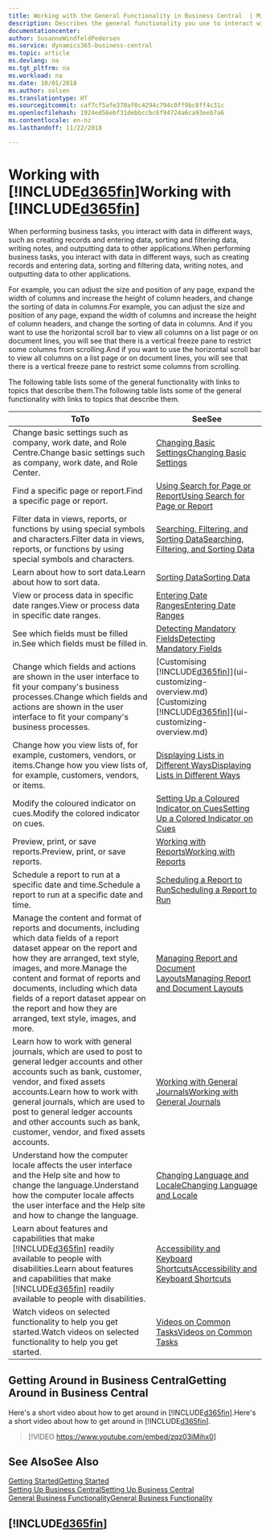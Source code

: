 ```yaml
---
title: Working with the General Functionality in Business Central  | Microsoft Docs
description: Describes the general functionality you use to interact with data in Business Central, such as entering values, sorting data, and changing views.
documentationcenter: 
author: SusanneWindfeldPedersen
ms.service: dynamics365-business-central
ms.topic: article
ms.devlang: na
ms.tgt_pltfrm: na
ms.workload: na
ms.date: 10/01/2018
ms.author: solsen
ms.translationtype: HT
ms.sourcegitcommit: caf7cf5afe370af0c4294c794c0ff9bc8ff4c31c
ms.openlocfilehash: 1924ed56ebf31debbccbc6f94724a6ca93eeb7a6
ms.contentlocale: en-nz
ms.lasthandoff: 11/22/2018

---
```

# <a name="working-with-included365finincludesd365finmdmd"></a><span data-ttu-id="0231e-103">Working with [!INCLUDE[d365fin](includes/d365fin_md.md)]</span><span class="sxs-lookup"><span data-stu-id="0231e-103">Working with [!INCLUDE[d365fin](includes/d365fin_md.md)]</span></span>
<span data-ttu-id="0231e-104">When performing business tasks, you interact with data in different ways, such as creating records and entering data, sorting and filtering data, writing notes, and outputting data to other applications.</span><span class="sxs-lookup"><span data-stu-id="0231e-104">When performing business tasks, you interact with data in different ways, such as creating records and entering data, sorting and filtering data, writing notes, and outputting data to other applications.</span></span>

<span data-ttu-id="0231e-105">For example, you can adjust the size and position of any page, expand the width of columns and increase the height of column headers, and change the sorting of data in columns.</span><span class="sxs-lookup"><span data-stu-id="0231e-105">For example, you can adjust the size and position of any page, expand the width of columns and increase the height of column headers, and change the sorting of data in columns.</span></span> <span data-ttu-id="0231e-106">And if you want to use the horizontal scroll bar to view all columns on a list page or on document lines, you will see that there is a vertical freeze pane to restrict some columns from scrolling.</span><span class="sxs-lookup"><span data-stu-id="0231e-106">And if you want to use the horizontal scroll bar to view all columns on a list page or on document lines, you will see that there is a vertical freeze pane to restrict some columns from scrolling.</span></span>

<span data-ttu-id="0231e-107">The following table lists some of the general functionality with links to topics that describe them.</span><span class="sxs-lookup"><span data-stu-id="0231e-107">The following table lists some of the general functionality with links to topics that describe them.</span></span>

| <span data-ttu-id="0231e-108">To</span><span class="sxs-lookup"><span data-stu-id="0231e-108">To</span></span> | <span data-ttu-id="0231e-109">See</span><span class="sxs-lookup"><span data-stu-id="0231e-109">See</span></span> |
| --- | --- |
| <span data-ttu-id="0231e-110">Change basic settings such as company, work date, and Role Centre.</span><span class="sxs-lookup"><span data-stu-id="0231e-110">Change basic settings such as company, work date, and Role Center.</span></span> |[<span data-ttu-id="0231e-111">Changing Basic Settings</span><span class="sxs-lookup"><span data-stu-id="0231e-111">Changing Basic Settings</span></span>](ui-change-basic-settings.md) |
| <span data-ttu-id="0231e-112">Find a specific page or report.</span><span class="sxs-lookup"><span data-stu-id="0231e-112">Find a specific page or report.</span></span> |[<span data-ttu-id="0231e-113">Using Search for Page or Report</span><span class="sxs-lookup"><span data-stu-id="0231e-113">Using Search for Page or Report</span></span>](ui-search.md) |
| <span data-ttu-id="0231e-114">Filter data in views, reports, or functions by using special symbols and characters.</span><span class="sxs-lookup"><span data-stu-id="0231e-114">Filter data in views, reports, or functions by using special symbols and characters.</span></span> |[<span data-ttu-id="0231e-115">Searching, Filtering, and Sorting Data</span><span class="sxs-lookup"><span data-stu-id="0231e-115">Searching, Filtering, and Sorting Data</span></span>](ui-enter-criteria-filters.md) |
| <span data-ttu-id="0231e-116">Learn about how to sort data.</span><span class="sxs-lookup"><span data-stu-id="0231e-116">Learn about how to sort data.</span></span> |[<span data-ttu-id="0231e-117">Sorting Data</span><span class="sxs-lookup"><span data-stu-id="0231e-117">Sorting Data</span></span>](ui-sorting.md) |
| <span data-ttu-id="0231e-118">View or process data in specific date ranges.</span><span class="sxs-lookup"><span data-stu-id="0231e-118">View or process data in specific date ranges.</span></span> |[<span data-ttu-id="0231e-119">Entering Date Ranges</span><span class="sxs-lookup"><span data-stu-id="0231e-119">Entering Date Ranges</span></span>](ui-enter-date-ranges.md) |
| <span data-ttu-id="0231e-120">See which fields must be filled in.</span><span class="sxs-lookup"><span data-stu-id="0231e-120">See which fields must be filled in.</span></span> |[<span data-ttu-id="0231e-121">Detecting Mandatory Fields</span><span class="sxs-lookup"><span data-stu-id="0231e-121">Detecting Mandatory Fields</span></span>](ui-mandatory-fields.md) |
| <span data-ttu-id="0231e-122">Change which fields and actions are shown in the user interface to fit your company's business processes.</span><span class="sxs-lookup"><span data-stu-id="0231e-122">Change which fields and actions are shown in the user interface to fit your company's business processes.</span></span> |<span data-ttu-id="0231e-123">[Customising [!INCLUDE[d365fin](includes/d365fin_md.md)]](ui-customizing-overview.md)</span><span class="sxs-lookup"><span data-stu-id="0231e-123">[Customizing [!INCLUDE[d365fin](includes/d365fin_md.md)]](ui-customizing-overview.md)</span></span> |
| <span data-ttu-id="0231e-124">Change how you view lists of, for example, customers, vendors, or items.</span><span class="sxs-lookup"><span data-stu-id="0231e-124">Change how you view lists of, for example, customers, vendors, or items.</span></span> |[<span data-ttu-id="0231e-125">Displaying Lists in Different Ways</span><span class="sxs-lookup"><span data-stu-id="0231e-125">Displaying Lists in Different Ways</span></span>](across-display-lists-different-views.md) |
| <span data-ttu-id="0231e-126">Modify the coloured indicator on cues.</span><span class="sxs-lookup"><span data-stu-id="0231e-126">Modify the colored indicator on cues.</span></span> |[<span data-ttu-id="0231e-127">Setting Up a Coloured Indicator on Cues</span><span class="sxs-lookup"><span data-stu-id="0231e-127">Setting Up a Colored Indicator on Cues</span></span>](ui-how-setup-colored-indicator-cues.md) |
|<span data-ttu-id="0231e-128">Preview, print, or save reports.</span><span class="sxs-lookup"><span data-stu-id="0231e-128">Preview, print, or save reports.</span></span>|[<span data-ttu-id="0231e-129">Working with Reports</span><span class="sxs-lookup"><span data-stu-id="0231e-129">Working with Reports</span></span>](ui-work-report.md)|
| <span data-ttu-id="0231e-130">Schedule a report to run at a specific date and time.</span><span class="sxs-lookup"><span data-stu-id="0231e-130">Schedule a report to run at a specific date and time.</span></span> |[<span data-ttu-id="0231e-131">Scheduling a Report to Run</span><span class="sxs-lookup"><span data-stu-id="0231e-131">Scheduling a Report to Run</span></span>](ui-work-report.md#ScheduleReport) |
| <span data-ttu-id="0231e-132">Manage the content and format of reports and documents, including which data fields of a report dataset appear on the report and how they are arranged, text style, images, and more.</span><span class="sxs-lookup"><span data-stu-id="0231e-132">Manage the content and format of reports and documents, including which data fields of a report dataset appear on the report and how they are arranged, text style, images, and more.</span></span>|[<span data-ttu-id="0231e-133">Managing Report and Document Layouts</span><span class="sxs-lookup"><span data-stu-id="0231e-133">Managing Report and Document Layouts</span></span>](ui-manage-report-layouts.md) |
| <span data-ttu-id="0231e-134">Learn how to work with general journals, which are used to post to general ledger accounts and other accounts such as bank, customer, vendor, and fixed assets accounts.</span><span class="sxs-lookup"><span data-stu-id="0231e-134">Learn how to work with general journals, which are used to post to general ledger accounts and other accounts such as bank, customer, vendor, and fixed assets accounts.</span></span> |[<span data-ttu-id="0231e-135">Working with General Journals</span><span class="sxs-lookup"><span data-stu-id="0231e-135">Working with General Journals</span></span>](ui-work-general-journals.md) |
|<span data-ttu-id="0231e-136">Understand how the computer locale affects the user interface and the Help site and how to change the language.</span><span class="sxs-lookup"><span data-stu-id="0231e-136">Understand how the computer locale affects the user interface and the Help site and how to change the language.</span></span>|[<span data-ttu-id="0231e-137">Changing Language and Locale</span><span class="sxs-lookup"><span data-stu-id="0231e-137">Changing Language and Locale</span></span>](about-locale-language.md)|
|<span data-ttu-id="0231e-138">Learn about features and capabilities that make [!INCLUDE[d365fin](includes/d365fin_md.md)] readily available to people with disabilities.</span><span class="sxs-lookup"><span data-stu-id="0231e-138">Learn about features and capabilities that make [!INCLUDE[d365fin](includes/d365fin_md.md)] readily available to people with disabilities.</span></span>|[<span data-ttu-id="0231e-139">Accessibility and Keyboard Shortcuts</span><span class="sxs-lookup"><span data-stu-id="0231e-139">Accessibility and Keyboard Shortcuts</span></span>](ui-accessibility.md)|
|<span data-ttu-id="0231e-140">Watch videos on selected functionality to help you get started.</span><span class="sxs-lookup"><span data-stu-id="0231e-140">Watch videos on selected functionality to help you get started.</span></span>|[<span data-ttu-id="0231e-141">Videos on Common Tasks</span><span class="sxs-lookup"><span data-stu-id="0231e-141">Videos on Common Tasks</span></span>](across-videos.md)|  

## <a name="getting-around-in-business-central"></a><span data-ttu-id="0231e-142">Getting Around in Business Central</span><span class="sxs-lookup"><span data-stu-id="0231e-142">Getting Around in Business Central</span></span>
<span data-ttu-id="0231e-143">Here's a short video about how to get around in [!INCLUDE[d365fin](includes/d365fin_md.md)].</span><span class="sxs-lookup"><span data-stu-id="0231e-143">Here's a short video about how to get around in [!INCLUDE[d365fin](includes/d365fin_md.md)].</span></span>

> [!VIDEO https://www.youtube.com/embed/zqz03iMihx0]

## <a name="see-also"></a><span data-ttu-id="0231e-144">See Also</span><span class="sxs-lookup"><span data-stu-id="0231e-144">See Also</span></span>
[<span data-ttu-id="0231e-145">Getting Started</span><span class="sxs-lookup"><span data-stu-id="0231e-145">Getting Started</span></span>](product-get-started.md)  
[<span data-ttu-id="0231e-146">Setting Up Business Central</span><span class="sxs-lookup"><span data-stu-id="0231e-146">Setting Up Business Central</span></span>](setup.md)  
[<span data-ttu-id="0231e-147">General Business Functionality</span><span class="sxs-lookup"><span data-stu-id="0231e-147">General Business Functionality</span></span>](ui-across-business-areas.md)  

## [!INCLUDE[d365fin](includes/free_trial_md.md)]  


